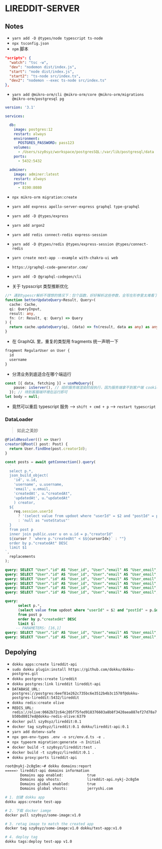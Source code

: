 # LIREDDIT-SERVER

## Notes

- `yarn add -D @types/node typescript ts-node`
- `npx tsconfig.json`
- `npm` 脚本

```json
"scripts": {
  "watch": "tsc -w",
  "dev": "nodemon dist/index.js",
  "start": "node dist/index.js",
  "start2": "ts-node src/index.ts",
  "dev2": "nodemon --exec ts-node src/index.ts"
},
```

- `yarn add @mikro-orm/cli @mikro-orm/core @mikro-orm/migrations @mikro-orm/postgresql pg`

```yml
version: '3.1'

services:

  db:
    image: postgres:12
    restart: always
    environment:
      POSTGRES_PASSWORD: pass123
    volumes:
      - /Users/szy0syz/workspace/postgresSQL:/var/lib/postgresql/data
    ports:
      - 5432:5432

  adminer:
    image: adminer:latest
    restart: always
    ports:
      - 8190:8080
```

- `npx mikro-orm migration:create`
- `yarn add express apollo-server-express graphql type-graphql`
- `yarn add -D @types/express`
- `yarn add argon2`
- `yarn add redis connect-redis express-session`
- `yarn add -D @types/redis @types/express-session @types/connect-redis`
- `yarn create next-app --example with-chakra-ui web`
- `https://graphql-code-generator.com/`
- `yarn add -D @graphql-codegen/cli`

- 关于 typsscript 类型推断优化

```ts
//* 遇到typescr解析不理想的情况下：包个函数，好好解析这些参数，全写在形参里太难看了
function betterUpdateQuery<Result, Query>(
  cache: Cache,
  qi: QueryInput,
  result: any,
  fn: (r: Result, q: Query) => Query
) {
  return cache.updateQuery(qi, (data) => fn(result, data as any) as any);
}
```

- 在 GraphQL 里，重复的类型用 fragments 统一声明一下

```ts
fragment RegularUser on User {
  id
  username
}
```

- 分清业务到底适合在哪个端运行

```ts
const [{ data, fetching }] = useMeQuery({
    pause: isServer(), // 组织服务端渲染阶段执行，因为服务端拿不到客户端 cookie，没必要执行两次
  }); // 待到客服端环境在运行即可
let body = null;
```

- 竟然可以重启 typescript 服务 --> `shift + cmd + p` --> `restart typescript`

### DataLoader

> 如此之美妙

```ts
@FieldResolver(() => User)
creator(@Root() post: Post) {
  return User.findOne(post.creatorId);
}
```

```ts
const posts = await getConnection().query(
  `
  select p.*,
  json_build_object(
    'id', u.id,
    'username', u.username,
    'email', u.email,
    'createdAt', u."createdAt",
    'updatedAt', u."updatedAt"
    ) creator,
  ${
    req.session.userId
      ? '(select value from updoot where "userId" = $2 and "postId" = p.id) "voteStatus"'
      : 'null as "voteStatus"'
  }
  from post p
  inner join public.user u on u.id = p."creatorId"
  ${cursor ? `where p."createdAt" < $${cursorIdx}` : ""}
  order by p."createdAt" DESC
  limit $1
`,
  replacements
);
```

```sql
query: SELECT "User"."id" AS "User_id", "User"."email" AS "User_email", "User"."username" AS "User_username", "User"."password" AS "User_password", "User"."createdAt" AS "User_createdAt", "User"."updatedAt" AS "User_updatedAt" FROM "user" "User" WHERE "User"."id" IN ($1) -- PARAMETERS: [2]
query: SELECT "User"."id" AS "User_id", "User"."email" AS "User_email", "User"."username" AS "User_username", "User"."password" AS "User_password", "User"."createdAt" AS "User_createdAt", "User"."updatedAt" AS "User_updatedAt" FROM "user" "User" WHERE "User"."id" IN ($1) -- PARAMETERS: [1]
query: SELECT "User"."id" AS "User_id", "User"."email" AS "User_email", "User"."username" AS "User_username", "User"."password" AS "User_password", "User"."createdAt" AS "User_createdAt", "User"."updatedAt" AS "User_updatedAt" FROM "user" "User" WHERE "User"."id" IN ($1) -- PARAMETERS: [1]
query: SELECT "User"."id" AS "User_id", "User"."email" AS "User_email", "User"."username" AS "User_username", "User"."password" AS "User_password", "User"."createdAt" AS "User_createdAt", "User"."updatedAt" AS "User_updatedAt" FROM "user" "User" WHERE "User"."id" IN ($1) -- PARAMETERS: [1]
query: SELECT "User"."id" AS "User_id", "User"."email" AS "User_email", "User"."username" AS "User_username", "User"."password" AS "User_password", "User"."createdAt" AS "User_createdAt", "User"."updatedAt" AS "User_updatedAt" FROM "user" "User" WHERE "User"."id" IN ($1) -- PARAMETERS: [1]
query: SELECT "User"."id" AS "User_id", "User"."email" AS "User_email", "User"."username" AS "User_username", "User"."password" AS "User_password", "User"."createdAt" AS "User_createdAt", "User"."updatedAt" AS "User_updatedAt" FROM "user" "User" WHERE "User"."id" IN ($1) -- PARAMETERS: [1]
```

```sql
query:
      select p.*,
      (select value from updoot where "userId" = $2 and "postId" = p.id) "voteStatus"
      from post p
      order by p."createdAt" DESC
      limit $1
     -- PARAMETERS: [16,1]
query: SELECT "User"."id" AS "User_id", "User"."email" AS "User_email", "User"."username" AS "User_username", "User"."password" AS "User_password", "User"."createdAt" AS "User_createdAt", "User"."updatedAt" AS "User_updatedAt" FROM "user" "User" WHERE "User"."id" IN ($1, $2) -- PARAMETERS: [2,1]
query: SELECT "User"."id" AS "User_id", "User"."email" AS "User_email", "User"."username" AS "User_username", "User"."password" AS "User_password", "User"."createdAt" AS "User_createdAt", "User"."updatedAt" AS "User_updatedAt" FROM "user" "User" WHERE "User"."id" IN ($1) -- PARAMETERS: [1]
```

## Depolying

- `dokku apps:create lireddit-api`
- `sudo dokku plugin:install https://github.com/dokku/dokku-postgres.git`
- `dokku postgres:create lireddit`
- `dokku postgres:link lireddit lireddit-api`
- `DATABASE_URL:  postgres://postgres:6eef81e262c735bc6e3512b4b3c1578f@dokku-postgres-lireddit:5432/lireddit`
- `dokku redis:create olive`
- `REDIS_URL:  redis://olive:0662b72c64c205f75fed918376603a8b8f3420aea887ef27d78a7b50bd8017ed@dokku-redis-olive:6379`
- `docker pull szy0syz/lireddit:0.1`
- `docker tag szy0syz/lireddit:0.1 dokku/lireddit-api:0.1`
- `yarn add dotenv-safe`
- `npx gen-env-types .env -o src/env.d.ts -e .`
- `npx typeorm migration:generate -n Initial`
- `docker build -t szy0syz/lireddit:test .`
- `docker build -t szy0syz/lireddit:0.1 .`
- `dokku proxy:ports lireddit-api`

```bash
root@nykj-2c8g5m:~# dokku domains:report
=====> lireddit-api domains information
       Domains app enabled:           true
       Domains app vhosts:            lireddit-api.nykj-2c8g5m
       Domains global enabled:        true
       Domains global vhosts:         jerryshi.com
```

```bash
# 1. 创建 dokku app
dokku apps:create test-app

# 2. 下载 docker iamge
docker pull szy0syz/some-image:v1.0

# 3. retag image to match the created app
docker tag szy0syz/some-image:v1.0 dokku/test-app:v1.0

# 4. deploy tag
dokku tags:deploy test-app v1.0
```
